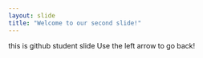 ```yaml
---
layout: slide
title: "Welcome to our second slide!"
---
```

this is github student slide
Use the left arrow to go back!

